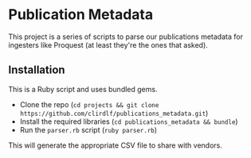 # Publication Metadata

This project is a series of scripts to parse our publications metadata for ingesters like Proquest (at least they're the ones that asked).

## Installation

This is a Ruby script and uses bundled gems.

* Clone the repo (`cd projects && git clone https://github.com/clirdlf/publications_metadata.git`)
* Install the required libraries (`cd publications_metadata && bundle`)
* Run the `parser.rb` script (`ruby parser.rb`)

This will generate the appropriate CSV file to share with vendors.
